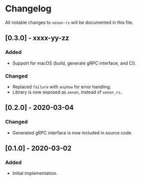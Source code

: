 # Changelog

All notable changes to `xenon-rs` will be documented in this file.

## [0.3.0] - xxxx-yy-zz
### Added
- Support for macOS (build, generate gRPC interface, and CI).

### Changed
- Replaced `failure` with `anyhow` for error handling.
- Library is now exposed as `xenon`, instead of `xenon_rs`.

## [0.2.0] - 2020-03-04
### Changed
- Generated gRPC interface is now included in source code.

## [0.1.0] - 2020-03-02
### Added
- Initial implementation.
